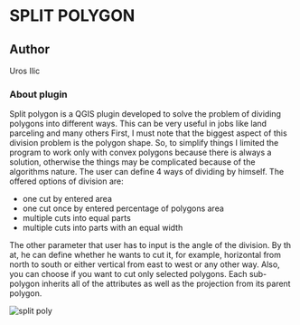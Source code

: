 # SPLIT POLYGON

## Author

Uros Ilic

### About plugin

Split polygon is a QGIS plugin developed to solve the problem of dividing polygons into different ways. This can be very useful in jobs like land parceling and many others
First, I must note that the biggest aspect of this division problem is the polygon shape. So, to simplify things I limited the program to work only with convex polygons because there is always a solution, otherwise the things may be complicated because of the algorithms nature.
The user can define 4 ways of dividing by himself. The offered options of division are:

- one cut by entered area
- one cut once by entered percentage of polygons area
- multiple cuts into equal parts
- multiple cuts into parts with an equal width

The other parameter that user has to input is the angle of the division. By th at, he can define whether he wants to cut it, for example, horizontal from north to south or either vertical from east to west or any other way. Also, you can choose if you want to cut only selected polygons.
Each sub-polygon inherits all of the attributes as well as the projection from its parent polygon.


![split poly](https://user-images.githubusercontent.com/32105551/30638514-f8d3f344-9dfb-11e7-9d7f-30646a0f4582.jpg)

